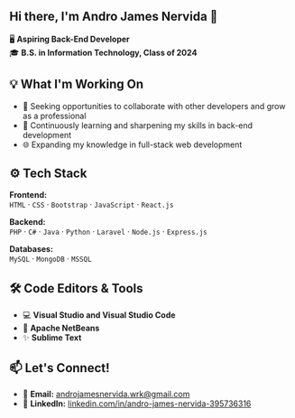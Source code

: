 Hi there, I'm Andro James Nervida 👋
---

🖥️ **Aspiring Back-End Developer**  
🎓 **B.S. in Information Technology, Class of 2024**


💡 What I'm Working On
---
- 🤝 Seeking opportunities to collaborate with other developers and grow as a professional  
- 📝 Continuously learning and sharpening my skills in back-end development  
- 🌐 Expanding my knowledge in full-stack web development  


⚙️ Tech Stack
---
**Frontend:**  
`HTML` · `CSS` · `Bootstrap` · `JavaScript` · `React.js`  

**Backend:**  
`PHP` · `C#` · `Java` · `Python` · `Laravel` · `Node.js` · `Express.js`  

**Databases:**  
`MySQL` · `MongoDB` · `MSSQL`  


🛠️ Code Editors & Tools
---
- 💻 **Visual Studio and Visual Studio Code**  
- 🧊 **Apache NetBeans**  
- ✨ **Sublime Text**


📫 Let's Connect!
---
- 📧 **Email:** androjamesnervida.wrk@gmail.com  
- 🔗 **LinkedIn:** [linkedin.com/in/andro-james-nervida-395736316](https://www.linkedin.com/in/andro-james-nervida-395736316/)

